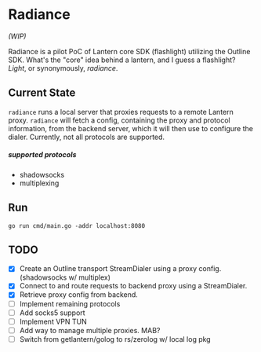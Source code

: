 # Radiance
_(WIP)_

Radiance is a pilot PoC of Lantern core SDK (flashlight) utilizing the Outline SDK. 
What's the "core" idea behind a lantern, and I guess a flashlight? _Light_, or synonymously, _radiance_.

## Current State
`radiance` runs a local server that proxies requests to a remote Lantern proxy. `radiance` will fetch a config, containing the proxy and protocol information, from the backend server, which it will then use to configure the dialer. Currently, not all protocols are supported.

##### supported protocols
- shadowsocks
- multiplexing

## Run

```
go run cmd/main.go -addr localhost:8080
```

## TODO
- [x] Create an Outline transport StreamDialer using a proxy config. (shadowsocks w/ multiplex)
- [x] Connect to and route requests to backend proxy using a StreamDialer.
- [x] Retrieve proxy config from backend.
- [ ] Implement remaining protocols
- [ ] Add socks5 support
- [ ] Implement VPN TUN 
- [ ] Add way to manage multiple proxies. MAB?
- [ ] Switch from getlantern/golog to rs/zerolog w/ local log pkg

